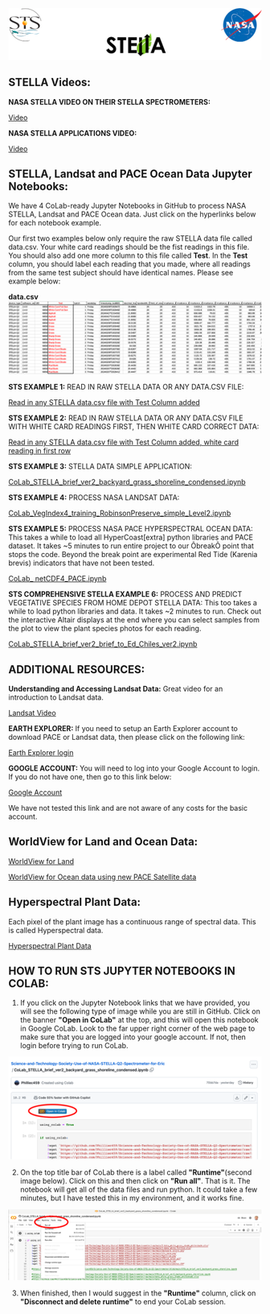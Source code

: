 ![Image](sts_nasa.png)

## **STELLA Videos:**

**NASA STELLA VIDEO ON THEIR STELLA SPECTROMETERS:**

[Video](https://youtu.be/QSF4F-YlcH4?si=3oZV0hKy_0xDA0NJ)

**NASA STELLA APPLICATIONS VIDEO:**

[Video](https://youtu.be/LcWqBePYx40?si=j_ZxgUGYjMyRDMdf)

## **STELLA, Landsat and PACE Ocean Data Jupyter Notebooks:**
We have 4 CoLab-ready Jupyter Notebooks in GitHub to process NASA STELLA, Landsat and PACE Ocean data. Just click on the hyperlinks below for each notebook example. 

Our first two examples below only require the raw STELLA data file called data.csv. Your white card readings should be the fist readings in this file. You should also add one more column to this file called **Test**. In the **Test** column, you should label each reading that you made, where all readings from the same test subject should have identical names. Please see example below:

**data.csv**
![image](data.csv.png)

**STS EXAMPLE 1:** READ IN RAW STELLA DATA OR ANY DATA.CSV FILE:

[Read in any STELLA data.csv file with Test Column added](https://github.com/Philliec459/Science-and-Technology-Society-Use-of-NASA-STELLA-Q2-Spectrometer-for-Eric/blob/main/CoLab_STELLA_raw_data_input.ipynb)

**STS EXAMPLE 2:** READ IN RAW STELLA DATA OR ANY DATA.CSV FILE WITH WHITE CARD READINGS FIRST, THEN WHITE CARD CORRECT DATA:

[Read in any STELLA data.csv file with Test Column added, white card reading in first row](https://github.com/Philliec459/Science-and-Technology-Society-Use-of-NASA-STELLA-Q2-Spectrometer-for-Eric/blob/main/CoLab_STELLA_raw_data_input_white_card_correct.ipynb)

**STS EXAMPLE 3:** STELLA DATA SIMPLE APPLICATION:

[CoLab_STELLA_brief_ver2_backyard_grass_shoreline_condensed.ipynb](https://github.com/Philliec459/Science-and-Technology-Society-Use-of-NASA-STELLA-Q2-Spectrometer-for-Eric/blob/main/CoLab_STELLA_brief_ver2_backyard_grass_shoreline_condensed.ipynb)

**STS EXAMPLE 4:** PROCESS NASA LANDSAT DATA:

[CoLab_VegIndex4_training_RobinsonPreserve_simple_Level2.ipynb](https://github.com/Philliec459/Science-and-Technology-Society-Use-of-NASA-Landsat-Data-to-Calculate-NDVI-and-PNDVI/blob/main/CoLab_VegIndex4_training_RobinsonPreserve_simple_Level2.ipynb)

**STS EXAMPLE 5:** PROCESS NASA PACE HYPERSPECTRAL OCEAN DATA:
This takes a while to load all HyperCoast[extra] python libraries and PACE dataset.  It takes ~5 minutes to run entire project to our ÔbreakÕ point that stops the code. Beyond the break point are experimental Red Tide (Karenia brevis) indicators that have not been tested. 

[CoLab_ netCDF4_PACE.ipynb](https://github.com/Philliec459/STS-Software-to-Download-and-Process-NASA-PACE-Ocean-Ecosystem-hyperspectral-data/blob/main/CoLab_%20netCDF4_PACE.ipynb)

**STS COMPREHENSIVE STELLA EXAMPLE 6:**  PROCESS AND PREDICT VEGETATIVE SPECIES FROM HOME DEPOT STELLA DATA:
This too takes a while to load python libraries and data. It takes ~2 minutes to run. Check out the interactive Altair displays at the end where you can select samples from the plot to view the plant species photos for each reading. 

[CoLab_STELLA_brief_ver2_brief_to_Ed_Chiles_ver2.ipynb](https://github.com/Philliec459/STS-STELLA-Spectrometer-Readings-on-Various-Plant-Species-with-NDVI/blob/main/CoLab_STELLA_brief_ver2_brief_to_Ed_Chiles_ver2.ipynb)


## **ADDITIONAL RESOURCES:**
**Understanding and Accessing Landsat Data:** Great video for an introduction to Landsat data.

[Landsat Video](https://youtu.be/cRTPA1ART7g?si=3M-wvq0oyQTf1E8a)

**EARTH EXPLORER:** If you need to setup an Earth Explorer account to download PACE or Landsat data, then please click on the following link:

[Earth Explorer login](https://ers.cr.usgs.gov/login?RET_ADDR=https%3A%2F%2Fearthexplorer.usgs.gov%2F)

**GOOGLE ACCOUNT:** You will need to log into your Google Account to login. If you do not have one, then go to this link below: 

[Google Account](https://support.google.com/accounts/answer/27441?hl=en)

We have not tested this link and are not aware of any costs for the basic account.

## **WorldView for Land and Ocean Data:**

[WorldView for Land](https://worldview.earthdata.nasa.gov/?v=-84.27057327855906,26.66060096879559,-81.4117370877425,28.264287743469897&l=Reference_Labels_15m(hidden),Reference_Features_15m(hidden),Coastlines_15m,MODIS_Aqua_L3_NDVI_Monthly,VIIRS_NOAA21_CorrectedReflectance_TrueColor(hidden),VIIRS_NOAA20_CorrectedReflectance_TrueColor(hidden),VIIRS_SNPP_CorrectedReflectance_TrueColor(hidden),MODIS_Aqua_CorrectedReflectance_TrueColor(hidden),MODIS_Terra_CorrectedReflectance_TrueColor&lg=true&t=2024-06-22-T19%3A09%3A42Z)

[WorldView for Ocean data using new PACE Satellite data](https://worldview.earthdata.nasa.gov/?v=-100.02484118515916,18.222836043347293,-72.71325685606926,33.5434853077787&l=Reference_Labels_15m(hidden),Reference_Features_15m(hidden),Coastlines_15m,OCI_PACE_Chlorophyll_a,VIIRS_NOAA20_CorrectedReflectance_TrueColor(hidden),VIIRS_SNPP_CorrectedReflectance_TrueColor(hidden),MODIS_Aqua_CorrectedReflectance_TrueColor(hidden),MODIS_Terra_CorrectedReflectance_TrueColor&lg=true&t=2024-06-14-T14%3A54%3A38Z)

## **Hyperspectral Plant Data:** 
Each pixel of the plant image has a continuous range of spectral data. This is called Hyperspectral data.

[Hyperspectral Plant Data](https://github.com/Philliec459/Science-and-Technology-Society-Use-of-NASA-STELLA-Q2-Spectrometer/blob/main/HyperSpectral_NIReos.gif)

## **HOW TO RUN STS JUPYTER NOTEBOOKS IN COLAB:**
1) If you click on the Jupyter Notebook links that we have provided, you will see the following type of image while you are still in GitHub. Click on the banner **"Open in CoLab"** at the top, and this will open this notebook in Google CoLab. Look to the far upper right corner of the web page to make sure that you are logged into your google account. If not, then login before trying to run CoLab. 

![Image](GitHub_link.png)

2) On the top title bar of CoLab there is a label called **"Runtime"**(second image below). Click on this and then click on **"Run all"**. That is it. The notebook will get all of the data files and run python. It could take a few minutes, but I have tested this in my environment, and it works fine.

![Image](CoLab_link.png)

3) When finished, then I would suggest in the **"Runtime"** column, click on **"Disconnect and delete runtime"** to end your CoLab session. 






